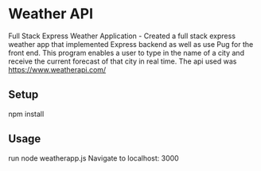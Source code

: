 # Weather API
Full Stack Express Weather Application - Created a full stack express weather app that implemented Express backend as well as use Pug for the front end. 
This program enables a user to type in the name of a city and receive the current forecast of that city in real time. 
The api used was https://www.weatherapi.com/ 

## Setup
npm install

## Usage
run node weatherapp.js
Navigate to localhost: 3000
